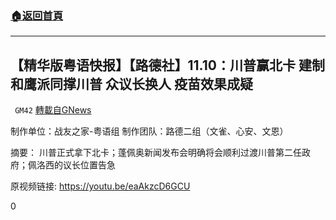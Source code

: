 ###  [:house:返回首頁](https://github.com/ourhimalayas/txt)
---

## 【精华版粤语快报】【路德社】11.10：川普赢北卡 建制和鹰派同撑川普 众议长换人 疫苗效果成疑
` GM42` [轉載自GNews](https://gnews.org/zh-hans/547753/)

制作单位：战友之家-粤语组
制作团队：路德二组（文雀、心安、文恩）



摘要：
川普正式拿下北卡；蓬佩奥新闻发布会明确将会顺利过渡川普第二任政府；佩洛西的议长位置告急

原视频链接:
https://youtu.be/eaAkzcD6GCU

0

